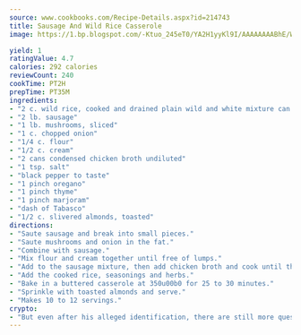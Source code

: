 ```yaml
---
source: www.cookbooks.com/Recipe-Details.aspx?id=214743
title: Sausage And Wild Rice Casserole
image: https://1.bp.blogspot.com/-Ktuo_245eT0/YA2H1yyKl9I/AAAAAAAABhE/WMoqSq2tWOcgMkPaLYZ-49h8pVDUUwFCQCLcBGAsYHQ/s307/5.png

yield: 1
ratingValue: 4.7
calories: 292 calories
reviewCount: 240
cookTime: PT2H
prepTime: PT35M
ingredients:
- "2 c. wild rice, cooked and drained plain wild and white mixture can be used"
- "2 lb. sausage"
- "1 lb. mushrooms, sliced"
- "1 c. chopped onion"
- "1/4 c. flour"
- "1/2 c. cream"
- "2 cans condensed chicken broth undiluted"
- "1 tsp. salt"
- "black pepper to taste"
- "1 pinch oregano"
- "1 pinch thyme"
- "1 pinch marjoram"
- "dash of Tabasco"
- "1/2 c. slivered almonds, toasted"
directions:
- "Saute sausage and break into small pieces."
- "Saute mushrooms and onion in the fat."
- "Combine with sausage."
- "Mix flour and cream together until free of lumps."
- "Add to the sausage mixture, then add chicken broth and cook until thickened."
- "Add the cooked rice, seasonings and herbs."
- "Bake in a buttered casserole at 350u00b0 for 25 to 30 minutes."
- "Sprinkle with toasted almonds and serve."
- "Makes 10 to 12 servings."
crypto:
- "But even after his alleged identification, there are still more questions than answers about the enigmatic creator of Bitcoin."
---
```

